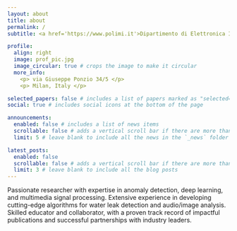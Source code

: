 ```yaml
---
layout: about
title: about
permalink: /
subtitle: <a href='https://www.polimi.it'>Dipartimento di Elettronica Informazione e Bioingegneria, Politecnico di Milano</a>.

profile:
  align: right
  image: prof_pic.jpg
  image_circular: true # crops the image to make it circular
  more_info: 
    <p> via Giuseppe Ponzio 34/5 </p>
    <p> Milan, Italy </p>

selected_papers: false # includes a list of papers marked as "selected={true}"
social: true # includes social icons at the bottom of the page

announcements:
  enabled: false # includes a list of news items
  scrollable: false # adds a vertical scroll bar if there are more than 3 news items
  limit: 5 # leave blank to include all the news in the `_news` folder

latest_posts:
  enabled: false
  scrollable: false # adds a vertical scroll bar if there are more than 3 new posts items
  limit: 3 # leave blank to include all the blog posts
---
```


Passionate researcher with expertise in anomaly detection, deep learning, and multimedia signal processing. 
Extensive experience in developing cutting-edge algorithms for water leak detection and audio/image analysis. 
Skilled educator and collaborator, with a proven track record of impactful publications and successful partnerships with industry leaders.

